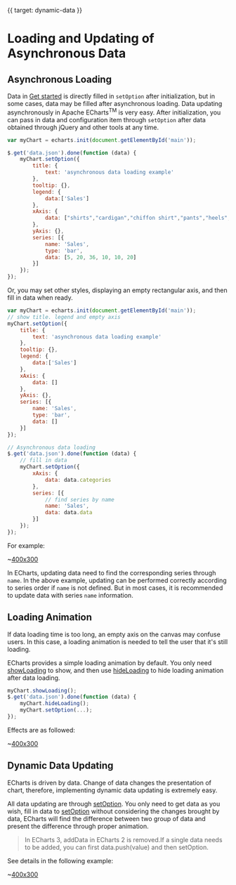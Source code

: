 {{ target: dynamic-data }}

# Loading and Updating of Asynchronous Data

## Asynchronous Loading

Data in [Get started](~getting-started) is directly filled in `setOption` after initialization, but in some cases, data may be filled after asynchronous loading. Data updating asynchronously in Apache ECharts<sup>TM</sup> is very easy. After initialization, you can pass in data and configuration item through `setOption` after data obtained through  jQuery and other tools at any time.

```js
var myChart = echarts.init(document.getElementById('main'));

$.get('data.json').done(function (data) {
    myChart.setOption({
        title: {
            text: 'asynchronous data loading example'
        },
        tooltip: {},
        legend: {
            data:['Sales']
        },
        xAxis: {
            data: ["shirts","cardigan","chiffon shirt","pants","heels","sockes"]
        },
        yAxis: {},
        series: [{
            name: 'Sales',
            type: 'bar',
            data: [5, 20, 36, 10, 10, 20]
        }]
    });
});
```

Or, you may set other styles, displaying an empty rectangular axis, and then fill in data when ready.

```js
var myChart = echarts.init(document.getElementById('main'));
// show title. legend and empty axis
myChart.setOption({
    title: {
        text: 'asynchronous data loading example'
    },
    tooltip: {},
    legend: {
        data:['Sales']
    },
    xAxis: {
        data: []
    },
    yAxis: {},
    series: [{
        name: 'Sales',
        type: 'bar',
        data: []
    }]
});

// Asynchronous data loading
$.get('data.json').done(function (data) {
    // fill in data
    myChart.setOption({
        xAxis: {
            data: data.categories
        },
        series: [{
            // find series by name
            name: 'Sales',
            data: data.data
        }]
    });
});
```

For example:

~[400x300](${galleryViewPath}doc-example/tutorial-async&edit=1&reset=1)

In ECharts, updating data need to find the corresponding series through `name`. In the above example, updating can be performed correctly according to series order if `name` is not defined. But in most cases, it is recommended to update data with series `name` information.

## Loading Animation

If data loading time is too long, an empty axis on the canvas may confuse users. In this case, a loading animation is needed to tell the user that it's still loading.

ECharts provides a simple loading animation by default. You only need [showLoading](api.html#echartsInstance.showLoading) to show, and then use [hideLoading](api.html#echartsInstance.hideLoading) to hide loading animation after data loading.
```js
myChart.showLoading();
$.get('data.json').done(function (data) {
    myChart.hideLoading();
    myChart.setOption(...);
});
```

Effects are as followed:

~[400x300](${galleryViewPath}doc-example/tutorial-loading&edit=1&reset=1)

## Dynamic Data Updating

ECharts is driven by data. Change of data changes the presentation of chart, therefore, implementing dynamic data updating is extremely easy.

All data updating are through [setOption](~api.html#echartsInstance.setOption). You only need to get data as you wish, fill in data to [setOption](~api.html#echartsInstance.setOption) without considering the changes brought by data, ECharts will find the difference between two group of data and present the difference through proper animation.

>In ECharts 3, addData in ECharts 2 is removed.If a single data needs to be added, you can first data.push(value) and then setOption.

See details in the following example:

~[400x300](${galleryViewPath}doc-example/tutorial-dynamic-data&edit=1&reset=1)